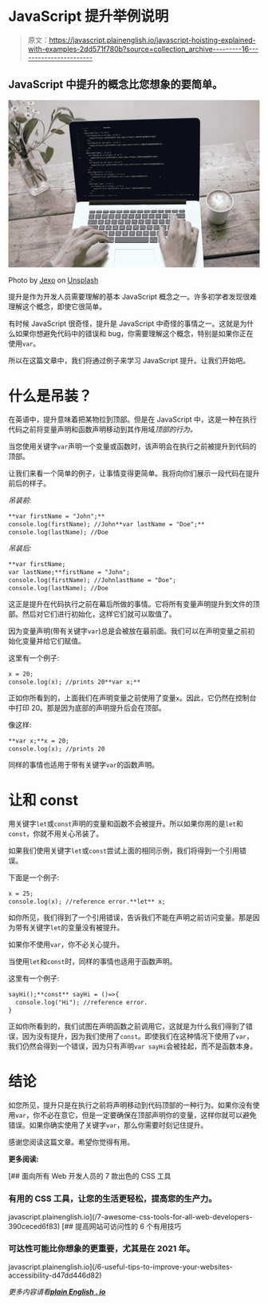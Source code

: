 # JavaScript 提升举例说明

> 原文：<https://javascript.plainenglish.io/javascript-hoisting-explained-with-examples-2dd571f780b?source=collection_archive---------16----------------------->

## JavaScript 中提升的概念比您想象的要简单。

![](img/209888ed9861b7e70462ad29fc16eaf5.png)

Photo by [Jexo](https://unsplash.com/@jexo?utm_source=medium&utm_medium=referral) on [Unsplash](https://unsplash.com?utm_source=medium&utm_medium=referral)

提升是作为开发人员需要理解的基本 JavaScript 概念之一。许多初学者发现很难理解这个概念，即使它很简单。

有时候 JavaScript 很奇怪，提升是 JavaScript 中奇怪的事情之一。这就是为什么如果你想避免代码中的错误和 bug，你需要理解这个概念，特别是如果你正在使用`var`。

所以在这篇文章中，我们将通过例子来学习 JavaScript 提升。让我们开始吧。

# 什么是吊装？

在英语中，提升意味着把某物拉到顶部。但是在 JavaScript 中，这是一种在执行代码之前将变量声明和函数声明移动到其作用域*顶部的行为。*

当您使用关键字`var`声明一个变量或函数时，该声明会在执行之前被提升到代码的顶部。

让我们来看一个简单的例子，让事情变得更简单。我将向你们展示一段代码在提升前后的样子。

*吊装前:*

```
**var firstName = "John";**
console.log(firstName); //John**var lastName = "Doe";**
console.log(lastName); //Doe
```

*吊装后:*

```
**var firstName;
var lastName;**firstName = "John";
console.log(firstName); //JohnlastName = "Doe";
console.log(lastName); //Doe
```

这正是提升在代码执行之前在幕后所做的事情。它将所有变量声明提升到文件的顶部。然后对它们进行初始化，这样它们就可以取值了。

因为变量声明(带有关键字`var`)总是会被放在最前面。我们可以在声明变量之前初始化变量并给它们赋值。

这里有一个例子:

```
x = 20;
console.log(x); //prints 20**var x;**
```

正如你所看到的，上面我们在声明变量之前使用了变量`x`。因此，它仍然在控制台中打印 20。那是因为底部的声明提升后会在顶部。

像这样:

```
**var x;**x = 20;
console.log(x); //prints 20
```

同样的事情也适用于带有关键字`var`的函数声明。

# 让和 const

用关键字`let`或`const`声明的变量和函数不会被提升。所以如果你用的是`let`和`const`，你就不用关心吊装了。

如果我们使用关键字`let`或`const`尝试上面的相同示例，我们将得到一个引用错误。

下面是一个例子:

```
x = 25;
console.log(x); //reference error.**let** x;
```

如你所见，我们得到了一个引用错误，告诉我们不能在声明之前访问变量。那是因为带有关键字`let`的变量没有被提升。

如果你不使用`var`，你不必关心提升。

当使用`let`和`const`时，同样的事情也适用于函数声明。

这里有一个例子:

```
sayHi();**const** sayHi = ()=>{
  console.log("Hi"); //reference error.
}
```

正如你所看到的，我们试图在声明函数之前调用它，这就是为什么我们得到了错误，因为没有提升，因为我们使用了`const`。即使我们在这种情况下使用了`var`，我们仍然会得到一个错误，因为只有声明`var sayHi`会被挂起，而不是函数本身。

# 结论

如您所见，提升只是在执行之前将声明移动到代码顶部的一种行为。如果你没有使用`var`，你不必在意它，但是一定要确保在顶部声明你的变量，这样你就可以避免错误。如果你确实使用了关键字`var`，那么你需要时刻记住提升。

感谢您阅读这篇文章。希望你觉得有用。

**更多阅读:**

[](/7-awesome-css-tools-for-all-web-developers-390ceced6f83) [## 面向所有 Web 开发人员的 7 款出色的 CSS 工具

### 有用的 CSS 工具，让您的生活更轻松，提高您的生产力。

javascript.plainenglish.io](/7-awesome-css-tools-for-all-web-developers-390ceced6f83) [](/6-useful-tips-to-improve-your-websites-accessibility-d47dd446d82) [## 提高网站可访问性的 6 个有用技巧

### 可达性可能比你想象的更重要，尤其是在 2021 年。

javascript.plainenglish.io](/6-useful-tips-to-improve-your-websites-accessibility-d47dd446d82) 

*更多内容请看*[***plain English . io***](http://plainenglish.io)
